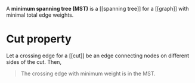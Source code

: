A **minimum spanning tree (MST)** is a [[spanning tree]] for a [[graph]] with minimal total edge weights.

# Cut property

Let a crossing edge for a [[cut]] be an edge connecting nodes on different sides of the cut. Then,

> The crossing edge with minimum weight is in the MST.